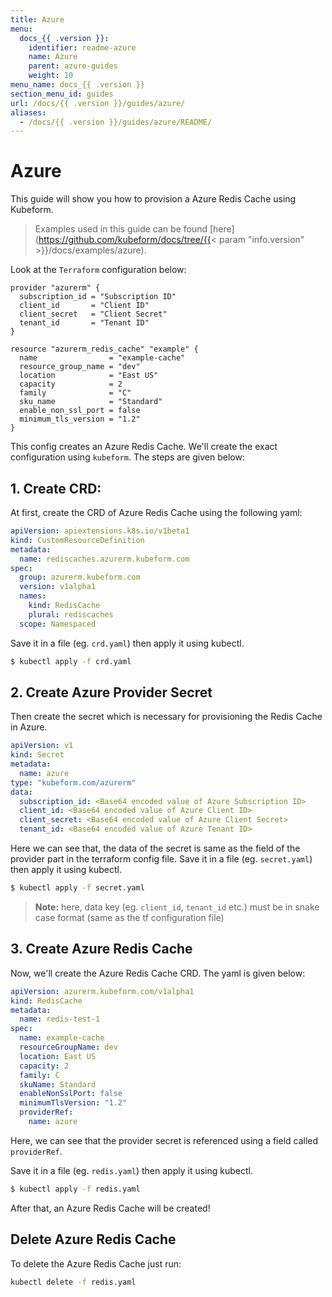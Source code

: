 ```yaml
---
title: Azure
menu:
  docs_{{ .version }}:
    identifier: readme-azure
    name: Azure
    parent: azure-guides
    weight: 10
menu_name: docs_{{ .version }}
section_menu_id: guides
url: /docs/{{ .version }}/guides/azure/
aliases:
  - /docs/{{ .version }}/guides/azure/README/
---
```


# Azure

This guide will show you how to provision a Azure Redis Cache using Kubeform.

> Examples used in this guide can be found [here](https://github.com/kubeform/docs/tree/{{< param "info.version" >}}/docs/examples/azure).

Look at the `Terraform` configuration below:

```
provider "azurerm" {
  subscription_id = "Subscription ID"
  client_id       = "Client ID"
  client_secret   = "Client Secret"
  tenant_id       = "Tenant ID"
}

resource "azurerm_redis_cache" "example" {
  name                = "example-cache"
  resource_group_name = "dev"
  location            = "East US"
  capacity            = 2
  family              = "C"
  sku_name            = "Standard"
  enable_non_ssl_port = false
  minimum_tls_version = "1.2"
}
```

This config creates an Azure Redis Cache. We'll create the exact configuration using `kubeform`. The steps are given below:

## 1. Create CRD:

At first, create the CRD of Azure Redis Cache using the following yaml:

```yaml
apiVersion: apiextensions.k8s.io/v1beta1
kind: CustomResourceDefinition
metadata:
  name: rediscaches.azurerm.kubeform.com
spec:
  group: azurerm.kubeform.com
  version: v1alpha1
  names:
    kind: RedisCache
    plural: rediscaches
  scope: Namespaced
```

Save it in a file (eg. `crd.yaml`) then apply it using kubectl.

```bash
$ kubectl apply -f crd.yaml
```

## 2. Create Azure Provider Secret

Then create the secret which is necessary for provisioning the Redis Cache in Azure.

```yaml
apiVersion: v1
kind: Secret
metadata:
  name: azure
type: "kubeform.com/azurerm"
data:
  subscription_id: <Base64 encoded value of Azure Subscription ID>
  client_id: <Base64 encoded value of Azure Client ID>
  client_secret: <Base64 encoded value of Azure Client Secret>
  tenant_id: <Base64 encoded value of Azure Tenant ID>

```

Here we can see that, the data of the secret is same as the field of the provider part in the terraform config file. Save it in a file (eg. `secret.yaml`) then apply it using kubectl.

```bash
$ kubectl apply -f secret.yaml
```
> **Note:** here, data key (eg. `client_id`, `tenant_id` etc.) must be in snake case format (same as the tf configuration file)


## 3. Create Azure Redis Cache

Now, we'll create the Azure Redis Cache CRD. The yaml is given below:

```yaml
apiVersion: azurerm.kubeform.com/v1alpha1
kind: RedisCache
metadata:
  name: redis-test-1
spec:
  name: example-cache
  resourceGroupName: dev
  location: East US
  capacity: 2
  family: C
  skuName: Standard
  enableNonSslPort: false
  minimumTlsVersion: "1.2"
  providerRef:
    name: azure
```

Here, we can see that the provider secret is referenced using a field called `providerRef`.

Save it in a file (eg. `redis.yaml`) then apply it using kubectl.

```bash
$ kubectl apply -f redis.yaml
```

After that, an Azure Redis Cache will be created!

## Delete Azure Redis Cache

To delete the Azure Redis Cache just run:

```bash
kubectl delete -f redis.yaml
```
